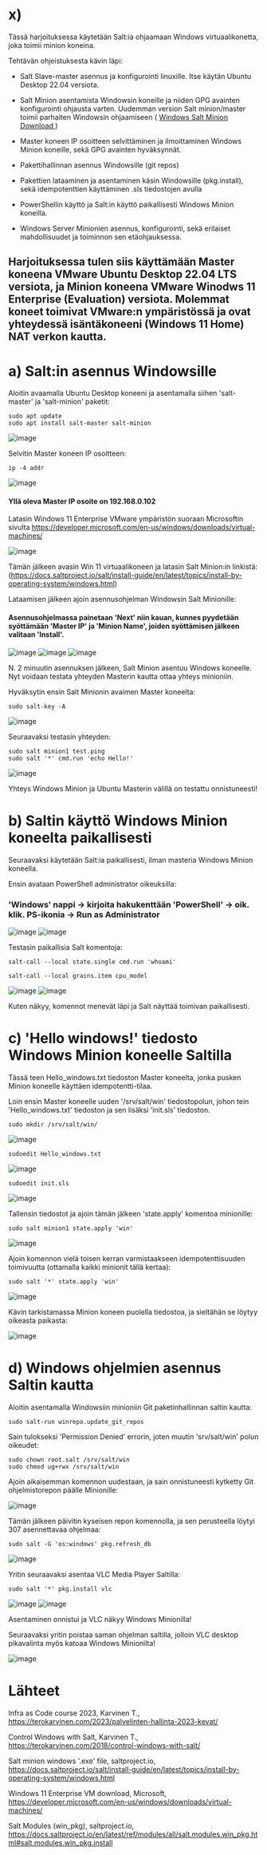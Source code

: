 # x)

Tässä harjoituksessa käytetään Salt:ia ohjaamaan Windows virtuaalikonetta, joka toimii minion koneina.

Tehtävän ohjeistuksesta kävin läpi:
 
 - Salt Slave-master asennus ja konfigurointi linuxille. Itse käytän Ubuntu Desktop 22.04 versiota.
 
 - Salt Minion asentamista Windowsin koneille ja niiden GPG avainten konfigurointi ohjausta varten. Uudemman version Salt
 minion/master toimii parhaiten Windowsin ohjaamiseen ( <a href=https://repo.saltproject.io/](https://docs.saltproject.io/salt/install-guide/en/latest/topics/install-by-operating-system/windows.html>
  Windows Salt Minion Download </a>)
 
 - Master koneen IP osoitteen selvittäminen ja ilmoittaminen Windows Minion koneille, sekä GPG avainten hyväksynnät.

 - Pakettihallinnan asennus Windowsille (git repos)

 - Pakettien lataaminen ja asentaminen käsin Windowsille (pkg.install), sekä idempotenttien käyttäminen .sls tiedostojen avulla

 - PowerShellin käyttö ja Salt:in käyttö paikallisesti Windows Minion koneilla.
 
 - Windows Server Minionien asennus, konfigurointi, sekä erilaiset mahdollisuudet ja toiminnon sen etäohjauksessa. 
 
## Harjoituksessa tulen siis käyttämään Master koneena VMware Ubuntu Desktop 22.04 LTS versiota, ja Minion koneena VMware Winodws 11 Enterprise (Evaluation) versiota. Molemmat koneet toimivat VMware:n ympäristössä ja ovat yhteydessä isäntäkoneeni (Windows 11 Home) NAT verkon kautta.
 
# a) Salt:in asennus Windowsille

Aloitin avaamalla Ubuntu Desktop koneeni ja asentamalla siihen 'salt-master' ja 'salt-minion' paketit:

    sudo apt update
    sudo apt install salt-master salt-minion

![image](https://user-images.githubusercontent.com/128583292/235765243-0c7887e6-d307-4576-8760-81e1a05a0f35.png)

Selvitin Master koneen IP osoitteen:

    ip -4 addr
    
![image](https://user-images.githubusercontent.com/128583292/235773963-a620c6c5-6a18-4536-9c01-c674c5ecc54a.png)

#### Yllä oleva Master IP osoite on 192.168.0.102



Latasin Windows 11 Enterprise VMware ympäristön suoraan Microsoftin sivulta https://developer.microsoft.com/en-us/windows/downloads/virtual-machines/
 
![image](https://user-images.githubusercontent.com/128583292/235736725-3225a20f-dd10-4653-bb3c-9b92238ecd5c.png)

Tämän jälkeen avasin Win 11 virtuaalikoneen ja latasin Salt Minion:in linkistä: (https://docs.saltproject.io/salt/install-guide/en/latest/topics/install-by-operating-system/windows.html)

Lataamisen jälkeen ajoin asennusohjelman Windowsin Salt Minionille:

#### Asennusohjelmassa painetaan 'Next' niin kauan, kunnes pyydetään syöttämään 'Master IP' ja 'Minion Name', joiden syöttämisen jälkeen valitaan 'Install'.

![image](https://user-images.githubusercontent.com/128583292/235772826-327d91a2-0ee6-46c6-8539-9c6ae86bab19.png)
![image](https://user-images.githubusercontent.com/128583292/235775769-8a6f588e-754e-407f-9da2-7798a03f3adc.png)
![image](https://user-images.githubusercontent.com/128583292/235777059-731276d6-ef57-4760-9e36-39cfcf09dd15.png)

N. 2 minuutin asennuksen jälkeen, Salt Minion asentuu Windows koneelle. Nyt voidaan testata yhteyden Masterin kautta ottaa
yhteys minioniin.

Hyväksytin ensin Salt Minionin avaimen Master koneelta:

    sudo salt-key -A

![image](https://user-images.githubusercontent.com/128583292/235779083-c2d7fcf5-e2e8-4428-8f03-69a0ff166560.png)

Seuraavaksi testasin yhteyden:

    sudo salt minion1 test.ping
    sudo salt '*' cmd.run 'echo Hello!'

![image](https://user-images.githubusercontent.com/128583292/235780194-94df494a-af04-4128-9557-28b9c9413c75.png)

Yhteys Windows Minion ja Ubuntu Masterin välillä on testattu onnistuneesti!

# b) Saltin käyttö Windows Minion koneelta paikallisesti

Seuraavaksi käytetään Salt:ia paikallisesti, ilman masteria Windows Minion koneella.

Ensin avataan PowerShell administrator oikeuksilla:

### 'Windows' nappi -> kirjoita hakukenttään 'PowerShell' -> oik. klik. PS-ikonia -> Run as Administrator
![image](https://user-images.githubusercontent.com/128583292/235783107-b6bc8371-f2b5-4f47-a5e0-0bdc506537d6.png)
![image](https://user-images.githubusercontent.com/128583292/235783179-87e8145e-ce81-4775-a9d4-c360ac989db2.png)

Testasin paikallisia Salt komentoja:

    salt-call --local state.single cmd.run 'whoami'
    
    salt-call --local grains.item cpu_model

![image](https://user-images.githubusercontent.com/128583292/235791317-228f5e61-36c4-45a9-abc2-3b8f8bf4b6b5.png)
![image](https://user-images.githubusercontent.com/128583292/235792229-2927b0c2-f672-4e43-9847-4ffe74a6b606.png)

Kuten näkyy, komennot menevät läpi ja Salt näyttää toimivan paikallisesti.

# c) 'Hello windows!' tiedosto Windows Minion koneelle Saltilla

Tässä teen Hello_windows.txt tiedoston Master koneelta, jonka pusken Minion koneelle käyttäen idempotentti-tilaa.

Loin ensin Master koneelle uuden '/srv/salt/win' tiedostopolun, johon tein 'Hello_windows.txt' tiedoston ja sen lisäksi 'init.sls' tiedoston.

    sudo mkdir /srv/salt/win/
    
![image](https://user-images.githubusercontent.com/128583292/235812640-31cfb9e1-c236-4377-9cc8-683723752705.png)

    sudoedit Hello_windows.txt
    
![image](https://user-images.githubusercontent.com/128583292/235812730-54a5c1ba-5e7d-4e1e-bc4d-fb02a635eb66.png)

    sudoedit init.sls

![image](https://user-images.githubusercontent.com/128583292/235812882-18b27181-05b2-4216-824b-22f4cbe0e8c2.png)

Tallensin tiedostot ja ajoin tämän jälkeen 'state.apply' komentoa minionille:

    sudo salt minion1 state.apply 'win'
    
![image](https://user-images.githubusercontent.com/128583292/235811410-d0351c78-71fb-4415-a5ad-63bdb43f80dd.png)

Ajoin komennon vielä toisen kerran varmistaakseen idempotenttisuuden toimivuutta (ottamalla kaikki minionit tällä kertaa):

    sudo salt '*' state.apply 'win'

![image](https://user-images.githubusercontent.com/128583292/235813226-313fd7db-bbfc-4614-8f6e-424084186903.png)

Kävin tarkistamassa Minion koneen puolella tiedostoa, ja sieltähän se löytyy oikeasta paikasta:

![image](https://user-images.githubusercontent.com/128583292/235813599-70ff71f9-168b-445c-a1d6-2405c53298f4.png)


# d) Windows ohjelmien asennus Saltin kautta

Aloitin asentamalla Windowsiin minioniin Git paketinhallinnan saltin kautta:

    sudo salt-run winrepo.update_git_repos

Sain tulokseksi 'Permission Denied' errorin, joten muutin 'srv/salt/win' polun oikeudet:

    sudo chown root.salt /srv/salt/win
    sudo chmod ug+rwx /srv/salt/win

Ajoin aikaisemman komennon uudestaan, ja sain onnistuneesti kytketty Git ohjelmistorepon päälle Minionille:

![image](https://user-images.githubusercontent.com/128583292/236312230-f9a208d0-6f15-48a1-a5ee-19ddbe855c83.png)

Tämän jälkeen päivitin kyseisen repon komennolla, ja sen perusteella löytyi 307 asennettavaa ohjelmaa:

    sudo salt -G 'os:windows' pkg.refresh_db

![image](https://user-images.githubusercontent.com/128583292/236313635-d973211a-a3bf-4208-8849-8b57607881dc.png)

Yritin seuraavaksi asentaa VLC Media Player Saltilla:

    sudo salt '*' pkg.install vlc

![image](https://user-images.githubusercontent.com/128583292/236317115-fff01fce-03d0-46bf-8a17-5d53896aa04c.png)
![image](https://user-images.githubusercontent.com/128583292/236317313-f0347397-a91e-482e-b5b7-17cdecd8e7aa.png)

Asentaminen onnistui ja VLC näkyy Windows Minionilla!

Seuraavaksi yritin poistaa saman ohjelman saltilla, jolloin VLC desktop pikavalinta myös katoaa Windows Minionilta!

![image](https://user-images.githubusercontent.com/128583292/236317641-4de44014-d9ac-4d5c-b22a-9fbf1806477a.png)



# Lähteet

Infra as Code course 2023, Karvinen T., https://terokarvinen.com/2023/palvelinten-hallinta-2023-kevat/

Control Windows with Salt, Karvinen T., https://terokarvinen.com/2018/control-windows-with-salt/

Salt minion windows '.exe' file, saltproject.io, https://docs.saltproject.io/salt/install-guide/en/latest/topics/install-by-operating-system/windows.html

Windows 11 Enterprise VM download, Microsoft, https://developer.microsoft.com/en-us/windows/downloads/virtual-machines/

Salt Modules (win_pkg), saltproject.io, https://docs.saltproject.io/en/latest/ref/modules/all/salt.modules.win_pkg.html#salt.modules.win_pkg.install

